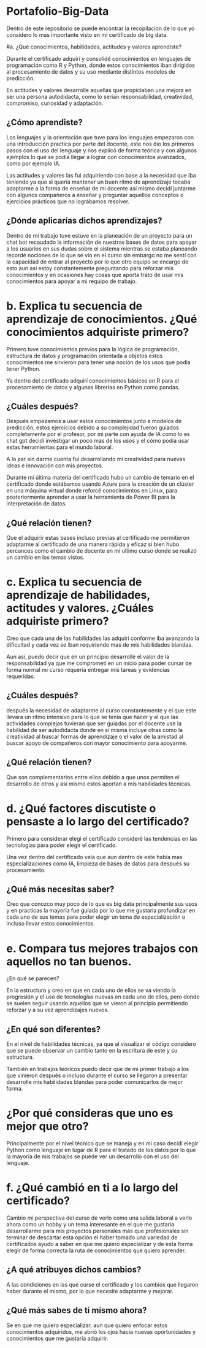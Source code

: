 # Portafolio-Big-Data
Dentro de este repositorio se puede encontrar la recopilacion de lo que yo considero lo mas importante visto en mi certificado de big data.


#a. ¿Qué conocimientos, habilidades, actitudes y valores aprendiste?

Durante el certificado adquirí y consolidé conocimientos en lenguajes de programación como R y Python, donde estos conocimientos iban dirigidos al procesamiento de datos y su uso mediante distintos modelos de predicción.

En actitudes y valores desarrolle aquellas que propiciaban una mejora en ser una persona autodidacta, como lo serian responsabilidad, creatividad, compromiso, curiosidad y adaptación.

## ¿Cómo aprendiste?

Los lenguajes y la orientación que tuve para los lenguajes empezaron con una introducción practica por parte del docente, este nos dio los primeros pasos con el uso del lenguaje y nos explicó de forma teórica y con algunos ejemplos lo que se podía llegar a lograr con conocimientos avanzados, como por ejemplo IA.

Las actitudes y valores las fui adquiriendo con base a la necesidad que iba teniendo ya que si quería mantener un buen ritmo de aprendizaje tocaba adaptarme a la forma de enseñar de mi docente así mismo decidí juntarme con algunos compañeros a enseñar y preguntar aquellos conceptos o ejercicios prácticos que no lográbamos resolver.

## ¿Dónde aplicarías dichos aprendizajes?

Dentro de mi trabajo tuve estuve en la planeación de un proyecto para un chat bot recaudado la información de nuestras bases de datos para apoyar a los usuarios en sus dudas sobre el sistema mientras se estaba planeando recordé nociones de lo que se vio en el curso sin embargo no me sentí con la capacidad de entrar al proyecto por lo que otro equipo se encargo de esto aun así estoy constantemente preguntando para reforzar mis conocimientos y en ocasiones hay cosas que aporta trato de usar mis conocimientos para apoyar a mi requipo de trabajo.

# b. Explica tu secuencia de aprendizaje de conocimientos. ¿Qué conocimientos adquiriste primero?

Primero tuve conocimientos previos para la lógica de programación, estructura de datos y programación orientada a objetos estos conocimientos me sirvieron para tener una noción de los usos que podía tener Python.

Ya dentro del certificado adquirí conocimientos básicos en R para el procesamiento de datos y algunas librerías en Python como pandas.

## ¿Cuáles después?

Después empezamos a usar estos conocimientos junto a modelos de predicción, estos ejercicios debido a su complejidad fueron guiados completamente por el profesor, por mi parte con ayuda de IA como lo es chat gpt decidí investigar un poco mas de los usos y el cómo podía usar estas herramientas para el mundo laboral.

A la par sin darme cuenta fui desarrollando mi creatividad para nuevas ideas e innovación con mis proyectos.

Durante mi última materia del certificado hubo un cambio de temario en el certificado donde estábamos usando Azure para la creación de un clúster en una máquina virtual donde reforcé conocimientos en Linux, para posteriormente aprender a usar la herramienta de Power BI para la interpretación de datos.

## ¿Qué relación tienen?

Que el adquirir estas bases incluso previas al certificado me permitieron adaptarme al certificado de una manera rápida y eficaz si bien hubo percances como el cambio de docente en mi ultimo curso donde se realizó un cambio en los temas vistos.

# c. Explica tu secuencia de aprendizaje de habilidades, actitudes y valores. ¿Cuáles adquiriste primero? 

Creo que cada una de las habilidades las adquiri conforme iba avanzando la dificultad y cada vez se iban requiriendo mas de mis habilidades blandas.

Aun así, puedo decir que en un principio desarrollé el valor de la responsabilidad ya que me comprometí en un inicio para poder cursar de forma normal mi curso requería entregar mis tareas y evidencias requeridas.

## ¿Cuáles después? 

después la necesidad de adaptarme al curso constantemente y el que este llevara un ritmo intensivo para lo que se tenia que hacer y al que las actividades complejas tuvieran que ser guiadas por el docente use la habilidad de ser autodidacta donde en si misma incluye otras como la creatividad al buscar formas de aprendizaje o el valor de la amistad al buscar apoyo de compañeros con mayor conocimiento para apoyarme.

## ¿Qué relación tienen?

Que son complementarios entre ellos debido a que unos permiten el desarrollo de otros y así mismo estos aportan a mis habilidades técnicas.

# d. ¿Qué factores discutiste o pensaste a lo largo del certificado?

Primero para considerar elegí el certificado consideré las tendencias en las tecnologías para poder elegir el certificado. 

Una vez dentro del certificado veía que aun dentro de este había mas especializaciones como IA, limpieza de bases de datos para después su procesamiento.



## ¿Qué más necesitas saber?

Creo que conozco muy poco de lo que es big data principalmente sus usos y en practicas la mayoría fue guiada por lo que me gustaría profundizar en cada uno de sus temas para poder elegir un tema de especialización o incluso llevar estos conocimientos.

# e. Compara tus mejores trabajos con aquellos no tan buenos.  
¿En qué se parecen? 

En la estructura y creo en que en cada uno de ellos se va viendo la progresión y el uso de tecnologías nuevas en cada uno de ellos, pero donde se suelen seguir usando aquellos que se vieron al principio permitiendo reforzar y a su vez aprendizajes nuevos.

## ¿En qué son diferentes?

En el nivel de habilidades técnicas, ya que al visualizar el código considero que se puede observar un cambio tanto en la escritura de este y su estructura.

También en trabajos teóricos puedo decir que de mi primer trabajo a los que vinieron después o incluso durante el curso se llegaron a presentar desarrolle mis habilidades blandas para poder comunicarlos de mejor forma.

# ¿Por qué consideras que uno es mejor que otro? 

Principalmente por el nivel técnico que se maneja y en mi caso decidí elegir Python como lenguaje en lugar de R para el tratado de los datos por lo que la mayoría de mis trabajos se puede ver un desarrollo con el uso del lenguaje.
 
# f. ¿Qué cambió en ti a lo largo del certificado?

Cambio mi perspectiva del curso de verlo como una salida laboral a verlo ahora como un hobby y un tema interesante en el que me gustaría desarrollarme para mis proyectos personales más que profesionales sin terminar de descartar esta opción el haber tomado una variedad de certificados ayudo a saber en que me quiero especializar y de esta forma elegir de forma correcta la ruta de conocimientos que quiero aprender.

 ## ¿A qué atribuyes dichos cambios? 

A las condiciones en las que curse el certificado y los cambios que llegaron haber durante el mismo, por lo que necesite adaptarme y mejorar.

## ¿Qué más sabes de ti mismo ahora?

Se en que me quiero especializar, aun que quiero enfocar estos conocimientos adquiridos, me abrió los ojos hacia nuevas oportunidades y conocimientos que me gustaría adquirir.
